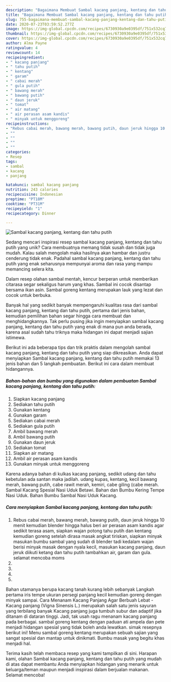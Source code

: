 ```yaml
---
description: "Bagaimana Membuat Sambal kacang panjang, kentang dan tahu putih Anti Gagal"
title: "Bagaimana Membuat Sambal kacang panjang, kentang dan tahu putih Anti Gagal"
slug: 755-bagaimana-membuat-sambal-kacang-panjang-kentang-dan-tahu-putih-anti-gagal
date: 2020-07-23T03:59:52.277Z
image: https://img-global.cpcdn.com/recipes/6730930a9e0395df/751x532cq70/sambal-kacang-panjang-kentang-dan-tahu-putih-foto-resep-utama.jpg
thumbnail: https://img-global.cpcdn.com/recipes/6730930a9e0395df/751x532cq70/sambal-kacang-panjang-kentang-dan-tahu-putih-foto-resep-utama.jpg
cover: https://img-global.cpcdn.com/recipes/6730930a9e0395df/751x532cq70/sambal-kacang-panjang-kentang-dan-tahu-putih-foto-resep-utama.jpg
author: Alma Payne
ratingvalue: 4
reviewcount: 14
recipeingredient:
- " kacang panjang"
- " tahu putih"
- " kentang"
- " garam"
- " cabai merah"
- " gula putih"
- " bawang merah"
- " bawang putih"
- " daun jeruk"
- " tomat"
- " air matang"
- " air perasan asam kandis"
- " minyak untuk menggoreng"
recipeinstructions:
- "Rebus cabai merah, bawang merah, bawang putih, daun jeruk hingga 10 menit kemudian blender hingga halus beri air perasan asam kandis agar sedikit terasa asam, siapkan wajan potong tahu putih dan kentang kemudian goreng setelah dirasa masak angkat tiriskan, siapkan minyak masukan bumbu sambal yang sudah di blender tadi kedalam wajan berisi minyak masak dengan nyala kecil, masukan kacang panjang, daun jeruk diikuti ketang dan tahu putih tambahkan air, garam dan gula. selamat mencoba moms"
- ""
- ""
- ""
- ""
categories:
- Resep
tags:
- sambal
- kacang
- panjang

katakunci: sambal kacang panjang 
nutrition: 243 calories
recipecuisine: Indonesian
preptime: "PT18M"
cooktime: "PT31M"
recipeyield: "1"
recipecategory: Dinner

---
```



![Sambal kacang panjang, kentang dan tahu putih](https://img-global.cpcdn.com/recipes/6730930a9e0395df/751x532cq70/sambal-kacang-panjang-kentang-dan-tahu-putih-foto-resep-utama.jpg)

Sedang mencari inspirasi resep sambal kacang panjang, kentang dan tahu putih yang unik? Cara membuatnya memang tidak susah dan tidak juga mudah. Kalau salah mengolah maka hasilnya akan hambar dan justru cenderung tidak enak. Padahal sambal kacang panjang, kentang dan tahu putih yang enak seharusnya mempunyai aroma dan rasa yang mampu memancing selera kita.

Dalam resep olahan sambal mentah, kencur berperan untuk memberikan citarasa segar sekaligus harum yang khas. Sambal ini cocok disantap bersama ikan asin. Sambal goreng kentang merupakan lauk yang lezat dan cocok untuk berbuka.

Banyak hal yang sedikit banyak mempengaruhi kualitas rasa dari sambal kacang panjang, kentang dan tahu putih, pertama dari jenis bahan, kemudian pemilihan bahan segar hingga cara membuat dan menghidangkannya. Tak perlu pusing jika ingin menyiapkan sambal kacang panjang, kentang dan tahu putih yang enak di mana pun anda berada, karena asal sudah tahu triknya maka hidangan ini dapat menjadi sajian istimewa.


Berikut ini ada beberapa tips dan trik praktis dalam mengolah sambal kacang panjang, kentang dan tahu putih yang siap dikreasikan. Anda dapat menyiapkan Sambal kacang panjang, kentang dan tahu putih memakai 13 jenis bahan dan 5 langkah pembuatan. Berikut ini cara dalam membuat hidangannya.

<!--inarticleads1-->

##### Bahan-bahan dan bumbu yang digunakan dalam pembuatan Sambal kacang panjang, kentang dan tahu putih:

1. Siapkan  kacang panjang
1. Sediakan  tahu putih
1. Gunakan  kentang
1. Gunakan  garam
1. Sediakan  cabai merah
1. Sediakan  gula putih
1. Ambil  bawang merah
1. Ambil  bawang putih
1. Gunakan  daun jeruk
1. Sediakan  tomat
1. Siapkan  air matang
1. Ambil  air perasan asam kandis
1. Gunakan  minyak untuk menggoreng


Karena adanya bahan di kulkas kacang panjang, sedikit udang dan tahu kebetulan ada santan maka jadilah. udang kupas, kentang, kecil bawang merah, bawang putih, cabe rawit merah, kemiri, cabe giling (cabe merah. Sambal Kacang Spesial Nasi Uduk Betawi. Bahan dan Bumbu Kering Tempe Nasi Uduk. Bahan Bumbu Sambal Nasi Uduk Kacang. 

<!--inarticleads2-->

##### Cara menyiapkan Sambal kacang panjang, kentang dan tahu putih:

1. Rebus cabai merah, bawang merah, bawang putih, daun jeruk hingga 10 menit kemudian blender hingga halus beri air perasan asam kandis agar sedikit terasa asam, siapkan wajan potong tahu putih dan kentang kemudian goreng setelah dirasa masak angkat tiriskan, siapkan minyak masukan bumbu sambal yang sudah di blender tadi kedalam wajan berisi minyak masak dengan nyala kecil, masukan kacang panjang, daun jeruk diikuti ketang dan tahu putih tambahkan air, garam dan gula. selamat mencoba moms
1. 
1. 
1. 
1. 


Bahan utamanya berupa kacang tanah kurang lebih sebanyak Langkah pertama iris tempe ukuran persegi panjang kecil kemudian goreng dengan minyak sampai. Cara Menanam Kacang Panjang Agar Berbuah Lebat - Kacang panjang (Vigna Sinensis L.) merupakah salah satu jenis sayuran yang terbilang banyak Kacang panjang juga tumbuh subur dan adaptif jika ditanam di dataran tinggi. Jadi, tak usah ragu menanam kacang panjang pada berbagai. sambal goreng kentang dengan paduan ati ampela dan pete menjadi hidangan spesial yang tidak boleh anda lewatkan. simak resepnya berikut ini! Menu sambal goreng kentang merupakan sebuah sajian yang sangat spesial dan mantap untuk dinikmati. Bumbu masak yang begitu khas menjadi hal. 

Terima kasih telah membaca resep yang kami tampilkan di sini. Harapan kami, olahan Sambal kacang panjang, kentang dan tahu putih yang mudah di atas dapat membantu Anda menyiapkan hidangan yang menarik untuk keluarga/teman maupun menjadi inspirasi dalam berjualan makanan. Selamat mencoba!
